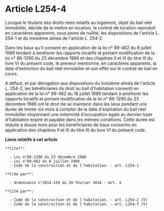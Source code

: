 # Article L254-4

Lorsque le titulaire des droits réels relatifs au logement, objet du bail réel immobilier, décide de le mettre en location,
le contrat de location reproduit en caractères apparents, sous peine de nullité, les dispositions de l'article L. 254-1 et du
troisième alinéa de l'article L. 254-2. 

Dans les baux qu'il consent en application de la loi n° 89-462 du 6 juillet 1989 tendant à améliorer les rapports locatifs et
portant modification de la loi n° 86-1290 du 23 décembre 1986 et des chapitres II et III du titre III du livre VI du présent
code, le preneur mentionne, en caractères apparents, la date d'extinction du bail réel immobilier et son effet sur le contrat
de bail en cours. 

A défaut, et par dérogation aux dispositions du troisième alinéa de l'article L. 254-2, les bénéficiaires du droit au bail
d'habitation consenti en application de la loi n° 89-462 du 16 juillet 1989 tendant à améliorer les rapports locatifs et
portant modification de la loi n° 86-1290 du 23 décembre 1986 ont le droit de se maintenir dans les lieux pendant une durée
de trente-six mois à compter de la date d'expiration du bail réel immobilier moyennant une indemnité d'occupation égale au
dernier loyer d'habitation expiré et payable dans les mêmes conditions. Cette durée est réduite à douze mois pour les
bénéficiaires de baux consentis en application des chapitres II et III du titre III du livre VI du présent code.

**Liens relatifs à cet article**

	**Cite**:

	  - Loi n°86-1290 du 23 décembre 1986
	  - Loi n°89-462 du 6 juillet 1989
	  - Code de la construction et de l'habitation. - art. L254-1

	**Créé par**:

	  - Ordonnance n°2014-159 du 20 février 2014 - art. 4

	**Cité par**:

	  - Code de la construction et de l'habitation. - art. L254-2 (V)
	  - Code de la construction et de l'habitation. - art. L254-7 (V)
